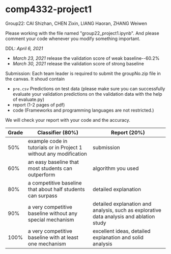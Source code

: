 # comp4332-project1

Group22: CAI Shizhan, CHEN Zixin, LIANG Haoran, ZHANG Weiwen

Please working with the file named "group22_project1.ipynb". And please comment your code whenever you modify something important.

DDL: *April 6, 2021*
- *March 23, 2021* release the validation score of weak baseline--60.2%
- *March 30, 2021* release the validation score of strong baseline

Submission: Each team leader is required to submit the groupNo.zip file in the canvas. It shoud contain 
- `pre.csv` Predictions on test data (please make sure you can successfully evaluate your validation predictions on the validation data with the help of evaluate.py)
- report (1-2 pages of pdf)
- code (Frameworks and programming languages are not restricted.)

We will check your report with your code and the accuracy.

| Grade | Classifier (80%)                                                   | Report (20%)                      |
|-------|--------------------------------------------------------------------|-----------------------------------|
| 50%   | example code in tutorials or in Project 1 without any modification | submission                        |
| 60%   | an easy baseline that most students can outperform                 | algorithm you used                |
| 80%   | a competitive baseline that about half students can surpass        | detailed explanation              |
| 90%   | a very competitive baseline without any special mechanism          | detailed explanation and analysis, such as explorative data analysis and ablation study |
| 100%  | a very competitive baseline with at least one mechanism            | excellent ideas, detailed explanation and solid analysis |

